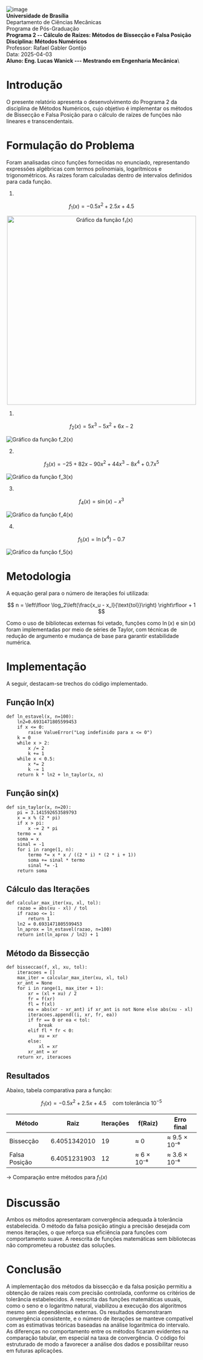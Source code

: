 ![image](img/unb_bandeira.png)\
**Universidade de Brasília**\
Departamento de Ciências Mecânicas\
Programa de Pós-Graduação\
**Programa 2 -- Cálculo de Raízes: Métodos de Bissecção e Falsa
Posição**\
**Disciplina: Métodos Numéricos**\
Professor: Rafael Gabler Gontijo\
Data: 2025-04-03\
**Aluno: Eng. Lucas Wanick --- Mestrando em Engenharia Mecânica**\


# Introdução

O presente relatório apresenta o desenvolvimento do Programa 2 da
disciplina de Métodos Numéricos, cujo objetivo é implementar os métodos
de Bissecção e Falsa Posição para o cálculo de raízes de funções não
lineares e transcendentais.

# Formulação do Problema

Foram analisadas cinco funções fornecidas no enunciado, representando
expressões algébricas com termos polinomiais, logarítmicos e
trigonométricos. As raízes foram calculadas dentro de intervalos
definidos para cada função.

1.
$$
f_1(x) = -0.5x^2 + 2.5x + 4.5
$$

<p align="center">
  <img src="img/f1.png" alt="Gráfico da função f₁(x)" width="500"/>
</p>

1.
$$
f_2(x) = 5x^3 - 5x^2 + 6x - 2
$$

![Gráfico da função $f_2(x)$](img/f2.png)

2.
$$
f_3(x) = -25 + 82x - 90x^2 + 44x^3 - 8x^4 + 0.7x^5
$$

![Gráfico da função $f_3(x)$](img/f3.png)

3.
$$
f_4(x) = \sin(x) - x^3
$$

![Gráfico da função $f_4(x)$](img/f4.png)

4.
$$
f_5(x) = \ln(x^4) - 0.7
$$

![Gráfico da função $f_5(x)$](img/f5.png)

# Metodologia

A equação geral para o número de iterações foi utilizada:

$$
n = \left\lfloor \log_2\left(\frac{x_u - x_l}{\text{tol}}\right) \right\rfloor + 1
$$

Como o uso de bibliotecas externas foi vetado, funções como $\ln(x)$ e
$\sin(x)$ foram implementadas por meio de séries de Taylor, com técnicas
de redução de argumento e mudança de base para garantir estabilidade
numérica.

# Implementação

A seguir, destacam-se trechos do código implementado.

## Função ln(x)

``` {.python language="Python"}
def ln_estavel(x, n=100):
    ln2=0.6931471805599453
    if x <= 0:
        raise ValueError("Log indefinido para x <= 0")
    k = 0
    while x > 2:
        x /= 2
        k += 1
    while x < 0.5:
        x *= 2
        k -= 1
    return k * ln2 + ln_taylor(x, n)
```

## Função sin(x)

``` {.python language="Python"}
def sin_taylor(x, n=20):
    pi = 3.141592653589793
    x = x % (2 * pi)
    if x > pi:
        x -= 2 * pi
    termo = x
    soma = x
    sinal = -1
    for i in range(1, n):
        termo *= x * x / ((2 * i) * (2 * i + 1))
        soma += sinal * termo
        sinal *= -1
    return soma
```

## Cálculo das Iterações

``` {.python language="Python"}
def calcular_max_iter(xu, xl, tol):
    razao = abs(xu - xl) / tol
    if razao <= 1:
        return 1
    ln2 = 0.6931471805599453
    ln_aprox = ln_estavel(razao, n=100)
    return int(ln_aprox / ln2) + 1
```

## Método da Bissecção

``` {.python language="Python"}
def bisseccao(f, xl, xu, tol):
    iteracoes = []
    max_iter = calcular_max_iter(xu, xl, tol)
    xr_ant = None
    for i in range(1, max_iter + 1):
        xr = (xl + xu) / 2
        fr = f(xr)
        fl = f(xl)
        ea = abs(xr - xr_ant) if xr_ant is not None else abs(xu - xl)
        iteracoes.append((i, xr, fr, ea))
        if fr == 0 or ea < tol:
            break
        elif fl * fr < 0:
            xu = xr
        else:
            xl = xr
        xr_ant = xr
    return xr, iteracoes
```

## Resultados

Abaixo, tabela comparativa para a função:

$$
f_1(x) = -0.5x^2 + 2.5x + 4.5 \quad \text{com tolerância } 10^{-5}
$$

| Método         | Raiz         | Iterações | f(Raiz)          | Erro final       |
|----------------|--------------|-----------|------------------|------------------|
| Bissecção      | 6.4051342010 | 19        | ≈ 0              | ≈ 9.5 × 10⁻⁶     |
| Falsa Posição  | 6.4051231903 | 12        | ≈ 6 × 10⁻⁶       | ≈ 3.6 × 10⁻⁶     |

→ Comparação entre métodos para $f_1(x)$


# Discussão

Ambos os métodos apresentaram convergência adequada à tolerância
estabelecida. O método da falsa posição atingiu a precisão desejada com
menos iterações, o que reforça sua eficiência para funções com
comportamento suave. A reescrita de funções matemáticas sem bibliotecas
não comprometeu a robustez das soluções.

# Conclusão

A implementação dos métodos da bissecção e da falsa posição permitiu a
obtenção de raízes reais com precisão controlada, conforme os critérios
de tolerância estabelecidos. A reescrita das funções matemáticas usuais,
como o seno e o logaritmo natural, viabilizou a execução dos algoritmos
mesmo sem dependências externas. Os resultados demonstraram convergência
consistente, e o número de iterações se manteve compatível com as
estimativas teóricas baseadas na análise logarítmica do intervalo. As
diferenças no comportamento entre os métodos ficaram evidentes na
comparação tabular, em especial na taxa de convergência. O código foi
estruturado de modo a favorecer a análise dos dados e possibilitar reuso
em futuras aplicações.
